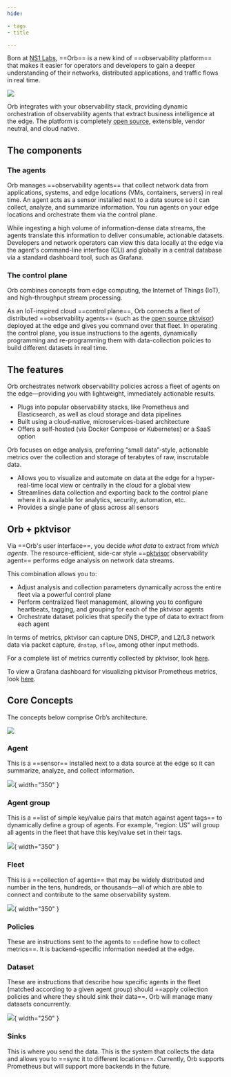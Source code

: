 ```yaml
---
hide:

- tags
- title

---
```



Born at [NS1 Labs](https://ns1.com/labs), ==Orb== is a new kind of ==observability platform== that makes it easier for operators and developers to gain a deeper understanding of their networks, distributed applications, and traffic flows in real time. 

![](./img/ORB-diagram2.png)  

Orb integrates with your observability stack, providing dynamic orchestration of observability agents that extract business intelligence at the edge. The platform is completely [open source](https://github.com/ns1labs/orb), extensible, vendor neutral, and cloud native.

## The components

### The agents

Orb manages ==observability agents== that collect network data from applications, systems, and edge locations (VMs, containers, servers) in real time. An agent acts as a sensor installed next to a data source so it can collect, analyze, and summarize information. You run agents on your edge locations and orchestrate them via the control plane.

While ingesting a high volume of information-dense data streams, the agents translate this information to deliver consumable, actionable datasets. Developers and network operators can view this data locally at the edge via the agent's command-line interface (CLI) and globally in a central database via a standard dashboard tool, such as Grafana.

### The control plane

Orb combines concepts from edge computing, the Internet of Things (IoT), and high-throughput stream processing.

As an IoT-inspired cloud ==control plane==, Orb connects a fleet of distributed ==observability agents== (such as the [open source pktvisor](https://github.com/ns1labs/pktvisor/)) deployed at the edge and gives you command over that fleet. In operating the control plane, you issue instructions to the agents, dynamically programming and re-programming them with data-collection policies to build different datasets in real time.

## The features

Orb orchestrates network observability policies across a fleet of agents on the edge—providing you with lightweight, immediately actionable results.

* Plugs into popular observability stacks, like Prometheus and Elasticsearch, as well as cloud storage and data pipelines
* Built using a cloud-native, microservices-based architecture
* Offers a self-hosted (via Docker Compose or Kubernetes) or a SaaS option

Orb focuses on edge analysis, preferring “small data”-style, actionable metrics over the collection and storage of terabytes of raw, inscrutable data.

* Allows you to visualize and automate on data at the edge for a hyper-real-time local view or centrally in the cloud for a global view
* Streamlines data collection and exporting back to the control plane where it is available for analytics, security, automation, etc.
* Provides a single pane of glass across all sensors

## Orb + pktvisor

Via ==Orb's user interface==, you decide *what data* to extract from *which agents*. The resource-efficient, side-car style ==[pktvisor](https://github.com/ns1/pktvisor) observability agent== performs edge analysis on network data streams.

This combination allows you to:

* Adjust analysis and collection parameters dynamically across the entire fleet via a powerful control plane
* Perform centralized fleet management, allowing you to configure heartbeats, tagging, and grouping for each of the pktvisor agents
* Orchestrate dataset policies that specify the type of data to extract from each agent

In terms of metrics, pktvisor can capture DNS, DHCP, and L2/L3 network data via packet capture, `dnstap`, `sflow`, among other input methods.

For a complete list of metrics currently collected by pktvisor, look [here](https://github.com/ns1labs/pktvisor/wiki/Current-Metrics).

To view a Grafana dashboard for visualizing pktvisor Prometheus metrics, look [here](https://grafana.com/grafana/dashboards/14221).

## Core Concepts

The concepts below comprise Orb’s architecture.

![](./img/concepts.png)

### Agent

This is a ==sensor== installed next to a data source at the edge so it can summarize, analyze, and collect information.

![](./img/concept_agent.png){ width="350" }

### Agent group

This is a ==list of simple key/value pairs that match against agent tags== to dynamically define a group of agents. For example, “region: US” will group all agents in the fleet that have this key/value set in their tags.

![](./img/concept_agent_group.png){ width="350" }

### Fleet

This is a ==collection of agents== that may be widely distributed and number in the tens, hundreds, or thousands—all of which are able to connect and contribute to the same observability system.

![](./img/concept_fleet_manager.png){ width="350" }

### Policies

These are instructions sent to the agents to ==define how to collect metrics==. It is backend-specific information needed at the edge.

### Dataset

These are instructions that describe how specific agents in the fleet (matched according to a given agent group) should ==apply collection policies and where they should sink their data==. Orb will manage many datasets concurrently.

![](./img/concept_dataset.png){ width="250" }

### Sinks

This is where you send the data. This is the system that collects the data and allows you to ==sync it to different locations==. Currently, Orb supports Prometheus but will support more backends in the future.
